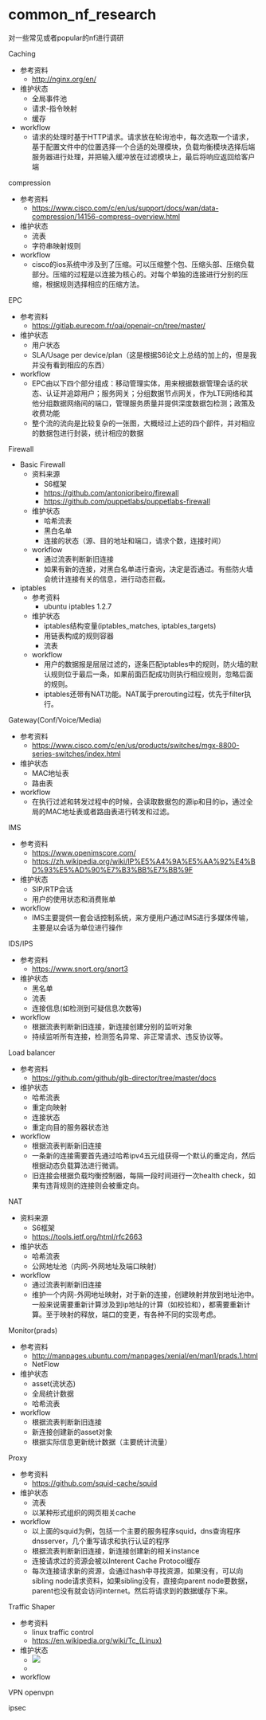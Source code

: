# common_nf_research

对一些常见或者popular的nf进行调研

Caching
- 参考资料
    - http://nginx.org/en/
- 维护状态
    - 全局事件池
    - 请求-指令映射
    - 缓存
- workflow
    - 请求的处理时基于HTTP请求。请求放在轮询池中，每次选取一个请求，基于配置文件中的位置选择一个合适的处理模块，负载均衡模块选择后端服务器进行处理，并把输入缓冲放在过滤模块上，最后将响应返回给客户端

compression
- 参考资料
    - https://www.cisco.com/c/en/us/support/docs/wan/data-compression/14156-compress-overview.html
- 维护状态
    - 流表
    - 字符串映射规则
- workflow
    - cisco的ios系统中涉及到了压缩。可以压缩整个包、压缩头部、压缩负载部分。压缩的过程是以连接为核心的。对每个单独的连接进行分别的压缩，根据规则选择相应的压缩方法。

EPC
- 参考资料
    - https://gitlab.eurecom.fr/oai/openair-cn/tree/master/
- 维护状态
    - 用户状态
    - SLA/Usage per device/plan（这是根据S6论文上总结的加上的，但是我并没有看到相应的东西）
- workflow
    - EPC由以下四个部分组成：移动管理实体，用来根据数据管理会话的状态、认证并追踪用户；服务网关；分组数据节点网关，作为LTE网络和其他分组数据网络间的端口，管理服务质量并提供深度数据包检测；政策及收费功能
    - 整个流的流向是比较复杂的一张图，大概经过上述的四个部件，并对相应的数据包进行封装，统计相应的数据

Firewall
- Basic Firewall
    - 资料来源
        - S6框架
        - https://github.com/antonioribeiro/firewall
        - https://github.com/puppetlabs/puppetlabs-firewall
    - 维护状态
        - 哈希流表
        - 黑白名单
        - 连接的状态（源、目的地址和端口，请求个数，连接时间）
    - workflow
        - 通过流表判断新旧连接
        - 如果有新的连接，对黑白名单进行查询，决定是否通过。有些防火墙会统计连接有关的信息，进行动态拦截。
- iptables
    - 参考资料
        - ubuntu iptables 1.2.7
    - 维护状态
        - iptables结构变量(iptables_matches, iptables_targets)
        - 用链表构成的规则容器
        - 流表
    - workflow
        - 用户的数据报是层层过滤的，逐条匹配iptables中的规则，防火墙的默认规则位于最后一条，如果前面匹配成功则执行相应规则，忽略后面的规则。
        - iptables还带有NAT功能。NAT属于prerouting过程，优先于filter执行。

Gateway(Conf/Voice/Media)
- 参考资料
    - https://www.cisco.com/c/en/us/products/switches/mgx-8800-series-switches/index.html
- 维护状态
    - MAC地址表
    - 路由表
- workflow
    - 在执行过滤和转发过程中的时候，会读取数据包的源ip和目的ip，通过全局的MAC地址表或者路由表进行转发和过滤。

IMS
- 参考资料
    - https://www.openimscore.com/
    - https://zh.wikipedia.org/wiki/IP%E5%A4%9A%E5%AA%92%E4%BD%93%E5%AD%90%E7%B3%BB%E7%BB%9F
- 维护状态
    - SIP/RTP会话
    - 用户的使用状态和消费账单
- workflow
    - IMS主要提供一套会话控制系统，来方便用户通过IMS进行多媒体传输，主要是以会话为单位进行操作

IDS/IPS
- 参考资料
    - https://www.snort.org/snort3
- 维护状态
    - 黑名单
    - 流表
    - 连接信息(如检测到可疑信息次数等)
- workflow
    - 根据流表判断新旧连接，新连接创建分别的监听对象
    - 持续监听所有连接，检测签名异常、非正常请求、违反协议等。

Load balancer
- 参考资料
    - https://github.com/github/glb-director/tree/master/docs
- 维护状态
    - 哈希流表
    - 重定向映射
    - 连接状态
    - 重定向目的服务器状态池
- workflow
    - 根据流表判断新旧连接
    - 一条新的连接需要首先通过哈希ipv4五元组获得一个默认的重定向，然后根据动态负载算法进行微调。
    - 旧连接会根据负载均衡控制器，每隔一段时间进行一次health check，如果有违背规则的连接则会被重定向。

NAT
- 资料来源
    - S6框架
    - https://tools.ietf.org/html/rfc2663
- 维护状态
    - 哈希流表
    - 公网地址池（内网-外网地址及端口映射）
- workflow
    - 通过流表判断新旧连接
    - 维护一个内网-外网地址映射，对于新的连接，创建映射并放到地址池中。一般来说需要重新计算涉及到ip地址的计算（如校验和），都需要重新计算。至于映射的释放，端口的变更，有各种不同的实现考虑。

Monitor(prads)
- 参考资料
    - http://manpages.ubuntu.com/manpages/xenial/en/man1/prads.1.html
    - NetFlow
- 维护状态
    - asset(流状态)
    - 全局统计数据
    - 哈希流表
- workflow
    - 根据流表判断新旧连接
    - 新连接创建新的asset对象
    - 根据实际信息更新统计数据（主要统计流量）

Proxy
- 参考资料
    - https://github.com/squid-cache/squid
- 维护状态
    - 流表
    - 以某种形式组织的网页相关cache
- workflow
    - 以上面的squid为例，包括一个主要的服务程序squid，dns查询程序dnsserver，几个重写请求和执行认证的程序
    - 根据流表判断新旧连接，新连接创建新的相关instance
    - 连接请求过的资源会被以Interent Cache Protocol缓存
    - 每次连接请求新的资源，会通过hash中寻找资源，如果没有，可以向sibling node请求资料，如果sibling没有，直接向parent node要数据，parent也没有就会访问internet。然后将请求到的数据缓存下来。

Traffic Shaper
- 参考资料
    - linux traffic control
    - https://en.wikipedia.org/wiki/Tc_(Linux)
- 维护状态
    - ![](./traffic_shaper1.jpeg)
    -  
- workflow

VPN
openvpn

ipsec


